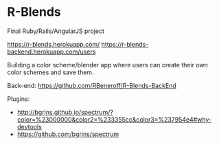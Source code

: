 # R-Blends
Final Ruby/Rails/AngularJS project

https://r-blends.herokuapp.com/
https://r-blends-backend.herokuapp.com/users

Building a color scheme/blender app where users can create their own color schemes and save them.

Back-end: https://github.com/RBeneroff/R-Blends-BackEnd

Plugins:
- http://bgrins.github.io/spectrum/?color=%23000000&color2=%233355cc&color3=%237954e4#why-devtools
- https://github.com/bgrins/spectrum
